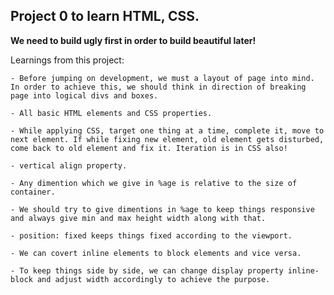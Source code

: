## Project 0 to learn HTML, CSS.

**We need to build ugly first in order to build beautiful later!**

Learnings from this project:

    - Before jumping on development, we must a layout of page into mind. In order to achieve this, we should think in direction of breaking page into logical divs and boxes.

    - All basic HTML elements and CSS properties.

    - While applying CSS, target one thing at a time, complete it, move to next element. If while fixing new element, old element gets disturbed, come back to old element and fix it. Iteration is in CSS also!

    - vertical align property.

    - Any dimention which we give in %age is relative to the size of container.

    - We should try to give dimentions in %age to keep things responsive and always give min and max height width along with that.

    - position: fixed keeps things fixed according to the viewport.

    - We can covert inline elements to block elements and vice versa.

    - To keep things side by side, we can change display property inline-block and adjust width accordingly to achieve the purpose.


